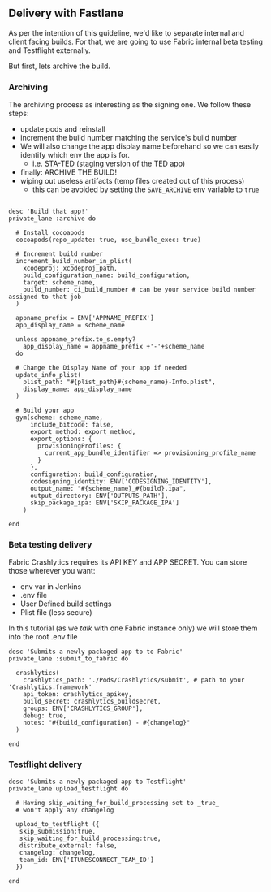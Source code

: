## Delivery with Fastlane

As per the intention of this guideline, we'd like to separate internal and client facing builds.
For that, we are going to use Fabric internal beta testing and Testflight externally.

But first, lets archive the build.

### Archiving

The archiving process as interesting as the signing one.
We follow these steps:

- update pods and reinstall
- increment the build number matching the service's build number
- We will also change the app display name beforehand so we can easily identify which env the app is for.
  - i.e. STA-TED (staging version of the TED app)
- finally: ARCHIVE THE BUILD!
- wiping out useless artifacts (temp files created out of this process)
  - this can be avoided by setting the `SAVE_ARCHIVE` env variable to `true`

```

desc 'Build that app!'
private_lane :archive do

  # Install cocoapods
  cocoapods(repo_update: true, use_bundle_exec: true)

  # Increment build number  
  increment_build_number_in_plist(
    xcodeproj: xcodeproj_path,
    build_configuration_name: build_configuration,
    target: scheme_name,
    build_number: ci_build_number # can be your service build number assigned to that job
  )

  appname_prefix = ENV['APPNAME_PREFIX']
  app_display_name = scheme_name

  unless appname_prefix.to_s.empty?
    app_display_name = appname_prefix +'-'+scheme_name
  do

  # Change the Display Name of your app if needed
  update_info_plist(
    plist_path: "#{plist_path}#{scheme_name}-Info.plist",
    display_name: app_display_name
  )

  # Build your app
  gym(scheme: scheme_name,
      include_bitcode: false,
      export_method: export_method,
      export_options: {
        provisioningProfiles: {
          current_app_bundle_identifier => provisioning_profile_name
        }
      },
      configuration: build_configuration,
      codesigning_identity: ENV['CODESIGNING_IDENTITY'],
      output_name: "#{scheme_name}_#{build}.ipa",
      output_directory: ENV['OUTPUTS_PATH'],
      skip_package_ipa: ENV['SKIP_PACKAGE_IPA']
    )

end

```

### Beta testing delivery

Fabric Crashlytics requires its API KEY and APP SECRET.
You can store those wherever you want:
- env var in Jenkins
- .env file
- User Defined build settings
- Plist file (less secure)

In this tutorial (as we _talk_ with one Fabric instance only) we will store them into the root .env file

```
desc 'Submits a newly packaged app to to Fabric'
private_lane :submit_to_fabric do

  crashlytics(
    crashlytics_path: './Pods/Crashlytics/submit', # path to your 'Crashlytics.framework'
    api_token: crashlytics_apikey,
    build_secret: crashlytics_buildsecret,
    groups: ENV['CRASHLYTICS_GROUP'],
    debug: true,
    notes: "#{build_configuration} - #{changelog}"
  )

end

```

### Testflight delivery

```
desc 'Submits a newly packaged app to Testflight'
private_lane upload_testflight do

  # Having skip_waiting_for_build_processing set to _true_
  # won't apply any changelog

  upload_to_testflight ({   
   skip_submission:true,
   skip_waiting_for_build_processing:true,
   distribute_external: false,
   changelog: changelog,
   team_id: ENV['ITUNESCONNECT_TEAM_ID']
  })

end

```
